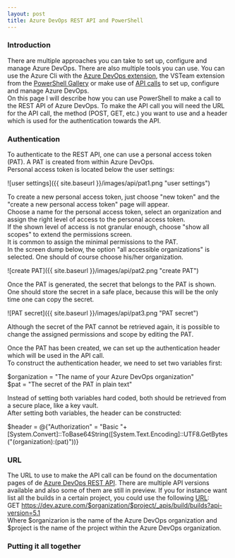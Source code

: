 ```yaml
---
layout: post
title: Azure DevOps REST API and PowerShell
---
```

### Introduction

There are multiple approaches you can take to set up, configure and manage Azure DevOps. There are also multiple tools you can use. You can use the Azure Cli with the [Azure DevOps extension](https://github.com/Azure/azure-devops-cli-extension), the VSTeam extension from the [PowerShell Gallery](https://www.powershellgallery.com/packages/VSTeam/5.0.0) or make use of [API calls](https://docs.microsoft.com/en-us/rest/api/azure/devops/?view=azure-devops-rest-5.1) to set up, configure and manage Azure DevOps.  
On this page I will describe how you can use PowerShell to make a call to the REST API of Azure DevOps. To make the API call you will need the URL for the API call, the method (POST, GET, etc.) you want to use and a header which is used for the authentication towards the API.

### Authentication

To authenticate to the REST API, one can use a personal access token (PAT). A PAT is created from within Azure DevOps.  
Personal access token is located below the user settings:

![user settings]({{ site.baseurl }}/images/api/pat1.png "user settings")

To create a new personal access token, just choose "new token" and the "create a new personal access token" page will appear.  
Choose a name for the personal access token, select an organization and assign the right level of access to the personal access token.  
If the shown level of access is not granular enough, choose "show all scopes" to extend the permissions screen.  
It is common to assign the minimal permissions to the PAT.  
In the screen dump below, the option "all accessible organizations" is selected. One should of course choose his/her organization.

![create PAT]({{ site.baseurl }}/images/api/pat2.png "create PAT")

Once the PAT is generated, the secret that belongs to the PAT is shown. One should store the secret in a safe place, because this will be the only time one can copy the secret.

![PAT secret]({{ site.baseurl }}/images/api/pat3.png "PAT secret")

Although the secret of the PAT cannot be retrieved again, it is possible to change the assigned permissions and scope by editing the PAT.  

Once the PAT has been created, we can set up the authentication header which will be used in the API call.  
To construct the authentication header, we need to set two variables first:  

$organization = "The name of your Azure DevOps organization"  
$pat = "The secret of the PAT in plain text"

Instead of setting both variables hard coded, both should be retrieved from a secure place, like a key vault.  
After setting both variables, the header can be constructed:

$header = @{"Authorization" = "Basic "+[System.Convert]::ToBase64String([System.Text.Encoding]::UTF8.GetBytes("$($organization):$($pat)"))}

### URL

The URL to use to make the API call can be found on the documentation pages of de [Azure DevOps REST API](https://docs.microsoft.com/en-us/rest/api/azure/devops/?view=azure-devops-rest-5.1). There are multiple API versions available and also some of them are still in preview. If you for instance want list all the builds in a certain project, you could use the following [URL](https://docs.microsoft.com/en-us/rest/api/azure/devops/build/builds/list?view=azure-devops-rest-5.1):  
GET https://dev.azure.com/$organization/$project/_apis/build/builds?api-version=5.1  
Where $organizarion is the name of the Azure DevOps organization and $project is the name of the project within the Azure DevOps organization.

### Putting it all together



